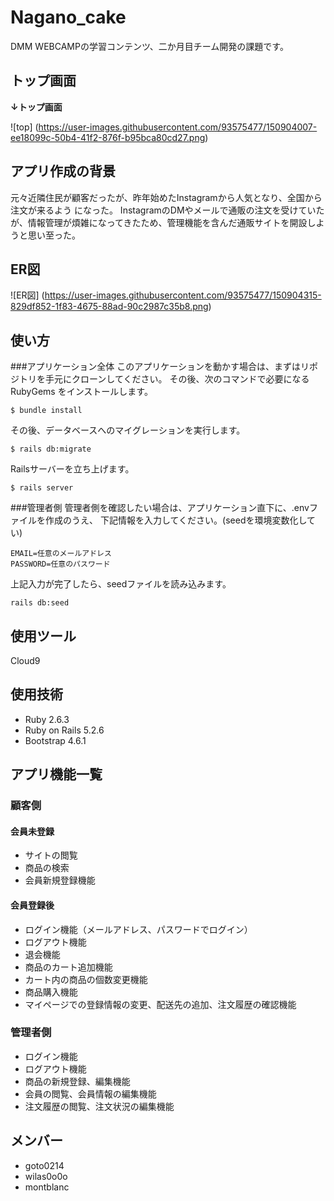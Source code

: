 # Nagano_cake
DMM WEBCAMPの学習コンテンツ、二か月目チーム開発の課題です。

## トップ画面
**↓トップ画面**

![top]
(https://user-images.githubusercontent.com/93575477/150904007-ee18099c-50b4-41f2-876f-b95bca80cd27.png)


##  アプリ作成の背景
元々近隣住民が顧客だったが、昨年始めたInstagramから人気となり、全国から注文が来るよう になった。 InstagramのDMやメールで通販の注文を受けていたが、情報管理が煩雑になってきたため、管理機能を含んだ通販サイトを開設しようと思い至った。


##  ER図
![ER図]
(https://user-images.githubusercontent.com/93575477/150904315-829df852-1f83-4675-88ad-90c2987c35b8.png)




## 使い方

###アプリケーション全体
このアプリケーションを動かす場合は、まずはリポジトリを手元にクローンしてください。
その後、次のコマンドで必要になる RubyGems をインストールします。

```
$ bundle install
```

その後、データベースへのマイグレーションを実行します。

```
$ rails db:migrate
```

Railsサーバーを立ち上げます。

```
$ rails server
```

###管理者側
管理者側を確認したい場合は、アプリケーション直下に、.envファイルを作成のうえ、
下記情報を入力してください。(seedを環境変数化してい)
```
EMAIL=任意のメールアドレス
PASSWORD=任意のパスワード
```

上記入力が完了したら、seedファイルを読み込みます。

```
rails db:seed
```

## 使用ツール
Cloud9

## 使用技術
- Ruby 2.6.3
- Ruby on Rails 5.2.6
- Bootstrap 4.6.1

## アプリ機能一覧

### 顧客側
#### 会員未登録
* サイトの閲覧
* 商品の検索
* 会員新規登録機能

#### 会員登録後
* ログイン機能（メールアドレス、パスワードでログイン）
* ログアウト機能
* 退会機能
* 商品のカート追加機能
* カート内の商品の個数変更機能
* 商品購入機能
* マイページでの登録情報の変更、配送先の追加、注文履歴の確認機能

### 管理者側
* ログイン機能
* ログアウト機能
* 商品の新規登録、編集機能
* 会員の閲覧、会員情報の編集機能
* 注文履歴の閲覧、注文状況の編集機能


## メンバー
- goto0214
- wilas0o0o
- montblanc
